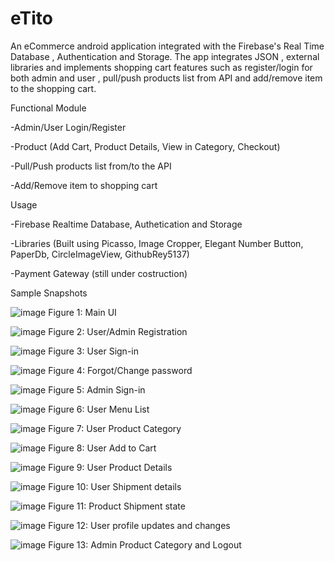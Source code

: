 # eTito
An eCommerce android application integrated with the Firebase's Real Time Database , Authentication and Storage. The app integrates JSON  , external libraries and implements  shopping cart features  such as register/login for both admin and user , pull/push products list from API and add/remove item to the shopping cart. 

Functional Module

-Admin/User Login/Register

-Product (Add Cart, Product Details, View in Category, Checkout)

-Pull/Push products list from/to the API

-Add/Remove item to shopping cart




Usage

-Firebase Realtime Database, Authetication and Storage

-Libraries (Built using Picasso, Image Cropper, Elegant Number Button, PaperDb, CircleImageView, GithubRey5137)

-Payment Gateway (still under costruction) 


Sample Snapshots

![image](https://user-images.githubusercontent.com/46360191/68255764-0949c780-ffe3-11e9-8e5f-f75feed69eac.png) Figure 1: Main UI


![image](https://user-images.githubusercontent.com/46360191/68256467-0e0f7b00-ffe5-11e9-9676-00e24bf5d62c.png) Figure 2: User/Admin Registration

![image](https://user-images.githubusercontent.com/46360191/68256539-4d3dcc00-ffe5-11e9-8fc9-8c16159a0e7d.png) Figure 3: User Sign-in

![image](https://user-images.githubusercontent.com/46360191/68256784-da812080-ffe5-11e9-910f-a121c65b1a78.png) Figure 4: Forgot/Change password

![image](https://user-images.githubusercontent.com/46360191/68256825-0a302880-ffe6-11e9-943c-e919eca7221b.png) Figure 5: Admin Sign-in

![image](https://user-images.githubusercontent.com/46360191/68256900-4e232d80-ffe6-11e9-96af-69db9e1371ef.png) Figure 6: User Menu List

![image](https://user-images.githubusercontent.com/46360191/68256983-9e9a8b00-ffe6-11e9-9935-25af4338d92c.png) Figure 7: User Product Category


![image](https://user-images.githubusercontent.com/46360191/68257281-97c04800-ffe7-11e9-9670-675b4d83f7da.png) Figure 8: User Add to Cart

![image](https://user-images.githubusercontent.com/46360191/68257306-ab6bae80-ffe7-11e9-9c12-ab1650b00f26.png) Figure 9: User Product Details

![image](https://user-images.githubusercontent.com/46360191/68257374-e2da5b00-ffe7-11e9-841d-331829ad4d2e.png) Figure 10: User Shipment details

![image](https://user-images.githubusercontent.com/46360191/68257414-056c7400-ffe8-11e9-9b03-e1cc7724ad18.png) Figure 11: Product Shipment state

![image](https://user-images.githubusercontent.com/46360191/68257448-2cc34100-ffe8-11e9-856b-fbd4a4dc489d.png) Figure 12: User profile updates and changes

![image](https://user-images.githubusercontent.com/46360191/68257477-4b293c80-ffe8-11e9-9fd7-f406d66d5dc7.png) Figure 13: Admin Product Category and Logout


